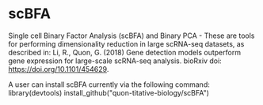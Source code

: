 # scBFA

Single cell Binary Factor Analysis (scBFA) and Binary PCA - These are tools for performing dimensionality reduction in large scRNA-seq datasets, as described in: Li, R., Quon, G. (2018) Gene detection models outperform gene expression for large-scale scRNA-seq analysis. bioRxiv doi: https://doi.org/10.1101/454629.

A user can install scBFA currently via the following command:
library(devtools)
install_github("quon-titative-biology/scBFA")
